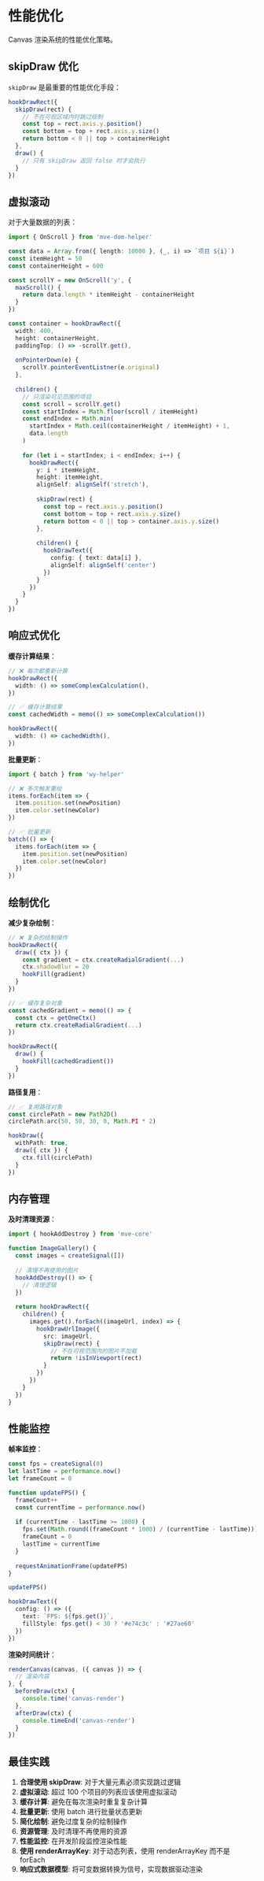 # 性能优化

Canvas 渲染系统的性能优化策略。

## skipDraw 优化

`skipDraw` 是最重要的性能优化手段：

```typescript
hookDrawRect({
  skipDraw(rect) {
    // 不在可视区域内时跳过绘制
    const top = rect.axis.y.position()
    const bottom = top + rect.axis.y.size()
    return bottom < 0 || top > containerHeight
  },
  draw() {
    // 只有 skipDraw 返回 false 时才会执行
  }
})
```

## 虚拟滚动

对于大量数据的列表：

```typescript
import { OnScroll } from 'mve-dom-helper'

const data = Array.from({ length: 10000 }, (_, i) => `项目 ${i}`)
const itemHeight = 50
const containerHeight = 600

const scrollY = new OnScroll('y', {
  maxScroll() {
    return data.length * itemHeight - containerHeight
  }
})

const container = hookDrawRect({
  width: 400,
  height: containerHeight,
  paddingTop: () => -scrollY.get(),
  
  onPointerDown(e) {
    scrollY.pointerEventListner(e.original)
  },
  
  children() {
    // 只渲染可见范围的项目
    const scroll = scrollY.get()
    const startIndex = Math.floor(scroll / itemHeight)
    const endIndex = Math.min(
      startIndex + Math.ceil(containerHeight / itemHeight) + 1,
      data.length
    )
    
    for (let i = startIndex; i < endIndex; i++) {
      hookDrawRect({
        y: i * itemHeight,
        height: itemHeight,
        alignSelf: alignSelf('stretch'),
        
        skipDraw(rect) {
          const top = rect.axis.y.position()
          const bottom = top + rect.axis.y.size()
          return bottom < 0 || top > container.axis.y.size()
        },
        
        children() {
          hookDrawText({
            config: { text: data[i] },
            alignSelf: alignSelf('center')
          })
        }
      })
    }
  }
})
```

## 响应式优化

**缓存计算结果**：

```typescript
// ❌ 每次都重新计算
hookDrawRect({
  width: () => someComplexCalculation(),
})

// ✅ 缓存计算结果
const cachedWidth = memo(() => someComplexCalculation())

hookDrawRect({
  width: () => cachedWidth(),
})
```

**批量更新**：

```typescript
import { batch } from 'wy-helper'

// ❌ 多次触发重绘
items.forEach(item => {
  item.position.set(newPosition)
  item.color.set(newColor)
})

// ✅ 批量更新
batch(() => {
  items.forEach(item => {
    item.position.set(newPosition)
    item.color.set(newColor)
  })
})
```

## 绘制优化

**减少复杂绘制**：

```typescript
// ❌ 复杂的绘制操作
hookDrawRect({
  draw({ ctx }) {
    const gradient = ctx.createRadialGradient(...)
    ctx.shadowBlur = 20
    hookFill(gradient)
  }
})

// ✅ 缓存复杂对象
const cachedGradient = memo(() => {
  const ctx = getOneCtx()
  return ctx.createRadialGradient(...)
})

hookDrawRect({
  draw() {
    hookFill(cachedGradient())
  }
})
```

**路径复用**：

```typescript
// ✅ 复用路径对象
const circlePath = new Path2D()
circlePath.arc(50, 50, 30, 0, Math.PI * 2)

hookDraw({
  withPath: true,
  draw({ ctx }) {
    ctx.fill(circlePath)
  }
})
```

## 内存管理

**及时清理资源**：

```typescript
import { hookAddDestroy } from 'mve-core'

function ImageGallery() {
  const images = createSignal([])
  
  // 清理不再使用的图片
  hookAddDestroy(() => {
    // 清理逻辑
  })
  
  return hookDrawRect({
    children() {
      images.get().forEach((imageUrl, index) => {
        hookDrawUrlImage({
          src: imageUrl,
          skipDraw(rect) {
            // 不在可视范围内的图片不加载
            return !isInViewport(rect)
          }
        })
      })
    }
  })
}
```

## 性能监控

**帧率监控**：

```typescript
const fps = createSignal(0)
let lastTime = performance.now()
let frameCount = 0

function updateFPS() {
  frameCount++
  const currentTime = performance.now()
  
  if (currentTime - lastTime >= 1000) {
    fps.set(Math.round((frameCount * 1000) / (currentTime - lastTime)))
    frameCount = 0
    lastTime = currentTime
  }
  
  requestAnimationFrame(updateFPS)
}

updateFPS()

hookDrawText({
  config: () => ({
    text: `FPS: ${fps.get()}`,
    fillStyle: fps.get() < 30 ? '#e74c3c' : '#27ae60'
  })
})
```

**渲染时间统计**：

```typescript
renderCanvas(canvas, ({ canvas }) => {
  // 渲染内容
}, {
  beforeDraw(ctx) {
    console.time('canvas-render')
  },
  afterDraw(ctx) {
    console.timeEnd('canvas-render')
  }
})
```

## 最佳实践

1. **合理使用 skipDraw**: 对于大量元素必须实现跳过逻辑
2. **虚拟滚动**: 超过 100 个项目的列表应该使用虚拟滚动
3. **缓存计算**: 避免在每次渲染时重复复杂计算
4. **批量更新**: 使用 batch 进行批量状态更新
5. **简化绘制**: 避免过度复杂的绘制操作
6. **资源管理**: 及时清理不再使用的资源
7. **性能监控**: 在开发阶段监控渲染性能
8. **使用 renderArrayKey**: 对于动态列表，使用 renderArrayKey 而不是 forEach
9. **响应式数据模型**: 将可变数据转换为信号，实现数据驱动渲染